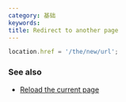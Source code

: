 ```yaml
---
category: 基础
keywords:
title: Redirect to another page
---
```


```js
location.href = '/the/new/url';
```

### See also

-   [Reload the current page](/reload-the-current-page)

